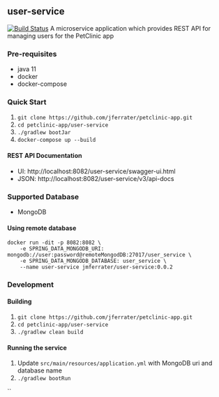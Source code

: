 ## user-service
[![Build Status](https://travis-ci.com/jferrater/opa-data-filter-mongo-demo.svg?branch=master)](https://travis-ci.com/jferrater/opa-data-filter-mongo-demo)
A microservice application which provides REST API for managing users for the PetClinic app
### Pre-requisites
- java 11
- docker
- docker-compose

### Quick Start
1. ``git clone https://github.com/jferrater/petclinic-app.git``
2. ``cd petclinic-app/user-service``
3. ``./gradlew bootJar``
4. ``docker-compose up --build``

#### REST API Documentation
- UI: http://localhost:8082/user-service/swagger-ui.html
- JSON: http://localhost:8082/user-service/v3/api-docs

### Supported Database
- MongoDB

#### Using remote database
```shell script
docker run -dit -p 8082:8082 \
    -e SPRING_DATA_MONGODB_URI: mongodb://user:password@remoteMongodDB:27017/user_service \
    -e SPRING_DATA_MONGODB_DATABASE: user_service \
    --name user-service jmferrater/user-service:0.0.2
```

### Development
#### Building
1. ``git clone https://github.com/jferrater/petclinic-app.git``
2. ``cd petclinic-app/user-service``
3. ``./gradlew clean build``

#### Running the service
1. Update `src/main/resources/application.yml` with MongoDB uri and database name
2. ``./gradlew bootRun``

``